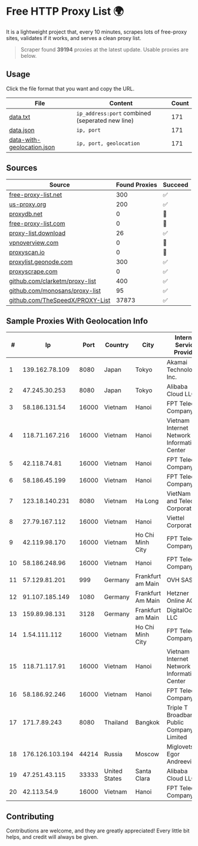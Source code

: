 
# Free HTTP Proxy List 🌍

It is a lightweight project that, every 10 minutes, scrapes lots of free-proxy sites, validates if it works, and serves a clean proxy list.


> Scraper found **39194** proxies at the latest update. Usable proxies are below.

## Usage

Click the file format that you want and copy the URL.


|File|Content|Count|
|----|-------|-----|
|[data.txt](https://raw.githubusercontent.com/themiralay/Proxy-List-World/master/data.txt)|`ip_address:port` combined (seperated new line)|171|
|[data.json](https://raw.githubusercontent.com/themiralay/Proxy-List-World/master/data.json)|`ip, port`|171|
|[data-with-geolocation.json](https://raw.githubusercontent.com/themiralay/Proxy-List-World/master/data-with-geolocation.json)|`ip, port, geolocation`|171|

## Sources

|Source|Found Proxies|Succeed|
|------|-------------|-------|
|[free-proxy-list.net](https://free-proxy-list.net)|300|✅|
|[us-proxy.org](https://www.us-proxy.org)|200|✅|
|[proxydb.net](http://proxydb.net)|0|🚫|
|[free-proxy-list.com](https://free-proxy-list.com/?page=&port=&type%5B%5D=http&type%5B%5D=https&up_time=0&search=Search)|0|🚫|
|[proxy-list.download](https://www.proxy-list.download/HTTP)|26|✅|
|[vpnoverview.com](https://vpnoverview.com/privacy/anonymous-browsing/free-proxy-servers)|0|🚫|
|[proxyscan.io](https://www.proxyscan.io)|0|🚫|
|[proxylist.geonode.com](https://proxylist.geonode.com/api/proxy-list?limit=300&page=1&sort_by=lastChecked&sort_type=desc&protocols=http,https)|300|✅|
|[proxyscrape.com](https://api.proxyscrape.com/v2/?request=displayproxies&protocol=http&timeout=10000&country=all&ssl=all&anonymity=all)|0|✅|
|[github.com/clarketm/proxy-list](https://raw.githubusercontent.com/clarketm/proxy-list/master/proxy-list-raw.txt)|400|✅|
|[github.com/monosans/proxy-list](https://raw.githubusercontent.com/monosans/proxy-list/main/proxies/http.txt)|95|✅|
|[github.com/TheSpeedX/PROXY-List](https://raw.githubusercontent.com/TheSpeedX/PROXY-List/master/http.txt)|37873|✅|


## Sample Proxies With Geolocation Info

|#|Ip|Port|Country|City|Internet Service Provider|
|-|--|----|-------|----|-------------------------|
|1|139.162.78.109|8080|Japan|Tokyo|Akamai Technologies, Inc.|
|2|47.245.30.253|8080|Japan|Tokyo|Alibaba Cloud LLC|
|3|58.186.131.54|16000|Vietnam|Hanoi|FPT Telecom Company|
|4|118.71.167.216|16000|Vietnam|Hanoi|Vietnam Internet Network Information Center|
|5|42.118.74.81|16000|Vietnam|Hanoi|FPT Telecom Company|
|6|58.186.45.199|16000|Vietnam|Hanoi|FPT Telecom Company|
|7|123.18.140.231|8080|Vietnam|Ha Long|VietNam Post and Telecom Corporation|
|8|27.79.167.112|16000|Vietnam|Hanoi|Viettel Corporation|
|9|42.119.98.170|16000|Vietnam|Ho Chi Minh City|FPT Telecom Company|
|10|58.186.248.96|16000|Vietnam|Hanoi|FPT Telecom Company|
|11|57.129.81.201|999|Germany|Frankfurt am Main|OVH SAS|
|12|91.107.185.149|1080|Germany|Frankfurt Am Main|Hetzner Online AG|
|13|159.89.98.131|3128|Germany|Frankfurt am Main|DigitalOcean, LLC|
|14|1.54.111.112|16000|Vietnam|Ho Chi Minh City|FPT Telecom Company|
|15|118.71.117.91|16000|Vietnam|Hanoi|Vietnam Internet Network Information Center|
|16|58.186.92.246|16000|Vietnam|Hanoi|FPT Telecom Company|
|17|171.7.89.243|8080|Thailand|Bangkok|Triple T Broadband Public Company Limited|
|18|176.126.103.194|44214|Russia|Moscow|Miglovets Egor Andreevich|
|19|47.251.43.115|33333|United States|Santa Clara|Alibaba Cloud LLC|
|20|42.113.54.9|16000|Vietnam|Hanoi|FPT Telecom Company|



## Contributing

Contributions are welcome, and they are greatly appreciated! Every
little bit helps, and credit will always be given.

